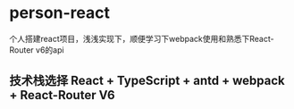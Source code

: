 # person-react
个人搭建react项目，浅浅实现下，顺便学习下webpack使用和熟悉下React-Router v6的api

## 技术栈选择 React + TypeScript + antd + webpack + React-Router V6
